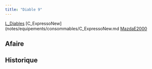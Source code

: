 ```yaml
---
title: "Diable 9"
---
```


[L_Diables](notes/equipements/L_Diables.md) [C_ExpressoNew](notes/equipements/consommables/C_ExpressoNew.md [MazdaE2000](notes/equipements/vehicules/MazdaE2000.md)

## Afaire 

## Historique